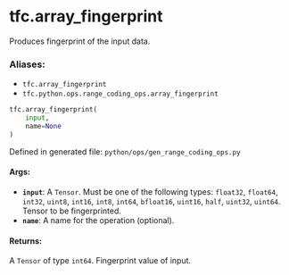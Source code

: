 <div itemscope itemtype="http://developers.google.com/ReferenceObject">
<meta itemprop="name" content="tfc.array_fingerprint" />
<meta itemprop="path" content="Stable" />
</div>

# tfc.array_fingerprint

Produces fingerprint of the input data.

### Aliases:

* `tfc.array_fingerprint`
* `tfc.python.ops.range_coding_ops.array_fingerprint`

``` python
tfc.array_fingerprint(
    input,
    name=None
)
```



Defined in generated file: `python/ops/gen_range_coding_ops.py`

<!-- Placeholder for "Used in" -->


#### Args:


* <b>`input`</b>: A `Tensor`. Must be one of the following types: `float32`, `float64`, `int32`, `uint8`, `int16`, `int8`, `int64`, `bfloat16`, `uint16`, `half`, `uint32`, `uint64`.
  Tensor to be fingerprinted.
* <b>`name`</b>: A name for the operation (optional).


#### Returns:

A `Tensor` of type `int64`. Fingerprint value of input.
